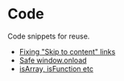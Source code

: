 # Code

Code snippets for reuse.

- [Fixing "Skip to content" links](https://github.com/henrikekelof/code/tree/master/skiplinks) 
- [Safe window.onload](https://github.com/henrikekelof/code/tree/master/window.onload) 
- [isArray, isFunction etc](https://github.com/henrikekelof/code/tree/master/isX) 




